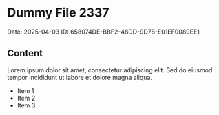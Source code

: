 # Dummy File 2337

Date: 2025-04-03
ID: 658074DE-BBF2-48DD-9D78-E01EF0089EE1

## Content

Lorem ipsum dolor sit amet, consectetur adipiscing elit.
Sed do eiusmod tempor incididunt ut labore et dolore magna aliqua.

* Item 1
* Item 2
* Item 3
